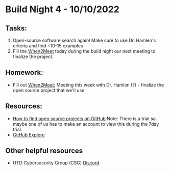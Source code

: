 # Build Night 4 - 10/10/2022


## Tasks:
1) Open-source software search again! Make sure to use Dr. Hamlen's criteria and find ~10-15 examples
2) Fill the [When2Meet](https://www.when2meet.com/?17226882-9YGnr) today during the build night our next meeting to finalize the project.

## Homework:
- Fill out [When2Meet](https://www.when2meet.com/?17226882-9YGnr); Meeting this week with Dr. Hamlen (?) - finalize the open source project that we'll use


## Resources:
- [How to find open source projects on GitHub](https://teamtreehouse.com/library/github-basics/how-to-find-an-open-source-project)
Note: There is a trial so maybe one of us has to make an account to view this during the 7day trial.
- [GitHub Explore](https://github.com/explore)

## Other helpful resources
- UTD Cybersecurity Group (CSG) [Discord](https://discord.gg/25g6jPcAuA)


